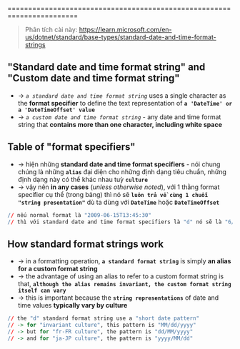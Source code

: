 =======================================================================
> Phân tích cài này: https://learn.microsoft.com/en-us/dotnet/standard/base-types/standard-date-and-time-format-strings

## "Standard date and time format string" and "Custom date and time format string"
* -> _`a standard date and time format string`_ uses a single character as the **format specifier** to define the text representation of **`a 'DateTime' or a 'DateTimeOffset' value`**
* -> _`a custom date and time format string`_ - any date and time format string that **contains more than one character, including white space**

## Table of "format specifiers" 
* -> hiện những **standard date and time format specifiers** - nói chung chúng là những **`alias`** đại diện cho những định dạng tiêu chuẩn, những định dạng này có thể khác nhau tuỳ **`culture`**
* -> vậy nên **in any cases** (_unless otherwise noted_), với 1 thằng format specifier cụ thể (trong bảng) thì nó sẽ **`luôn trả về cùng 1 chuỗi "string presentation"`** dù ta dùng với **`DateTime`** hoặc **`DateTimeOffset`**

```r - VD:
// nếu normal format là "2009-06-15T13:45:30"  
// thì với standard date and time format specifiers là "d" nó sẽ là "6/15/2009 (en-US)"
```

## How standard format strings work
* -> in a formatting operation, **`a standard format string`** is simply **an alias for a custom format string**
* -> the advantage of using an alias to refer to a custom format string is that, **`although the alias remains invariant, the custom format string itself can vary`**
* -> this is important because the **`string representations`** of date and time values **typically vary by culture**

```r - VD:
// the "d" standard format string use a "short date pattern"
// -> for "invariant culture", this pattern is "MM/dd/yyyy"
// -> but for "fr-FR culture", the pattern is "dd/MM/yyyy"
// -> and for "ja-JP culture", the pattern is "yyyy/MM/dd"
```
